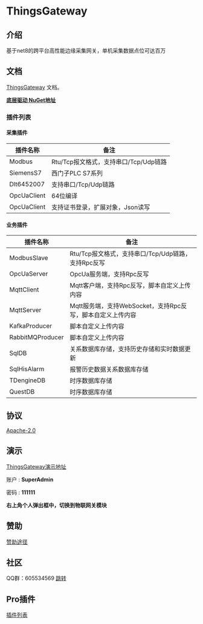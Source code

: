 
# ThingsGateway

## 介绍

基于net8的跨平台高性能边缘采集网关，单机采集数据点位可达百万

## 文档

[ThingsGateway](https://diego2098.gitee.io/thingsgateway-docs/) 文档。

[**底层驱动 NuGet地址**](https://www.nuget.org/packages?q=Tags%3A%22ThingsGateway%22)

### 插件列表

#### 采集插件
| 插件名称 | 备注 | 
|-------|-------|
| Modbus | Rtu/Tcp报文格式，支持串口/Tcp/Udp链路 | 
| SiemensS7 | 西门子PLC S7系列 | 
| Dlt6452007 | 支持串口/Tcp/Udp链路 | 
| OpcUaClient | 64位编译 |
| OpcUaClient | 支持证书登录，扩展对象，Json读写 |

#### 业务插件
| 插件名称 | 备注 | 
|-------|-------|
| ModbusSlave | Rtu/Tcp报文格式，支持串口/Tcp/Udp链路，支持Rpc反写 | 
| OpcUaServer | OpcUa服务端，支持Rpc反写 | 
| MqttClient | Mqtt客户端，支持Rpc反写，脚本自定义上传内容 | 
| MqttServer | Mqtt服务端，支持WebSocket，支持Rpc反写，脚本自定义上传内容 | 
| KafkaProducer | 脚本自定义上传内容 | 
| RabbitMQProducer  | 脚本自定义上传内容 | 
| SqlDB | 关系数据库存储，支持历史存储和实时数据更新 | 
| SqlHisAlarm | 报警历史数据关系数据库存储 | 
| TDengineDB | 时序数据库存储 | 
| QuestDB | 时序数据库存储 | 

## 协议

[Apache-2.0](https://gitee.com/diego2098/ThingsGateway/blob/master/LICENSE)

## 演示

[ThingsGateway演示地址](http://120.24.62.140:5000/)

账户	:  **SuperAdmin**	

密码 : **111111**

**右上角个人弹出框中，切换到物联网关模块**

## 赞助

[赞助途径](https://diego2098.gitee.io/thingsgateway-docs/docs/1000)

## 社区

QQ群：605534569 [跳转](http://qm.qq.com/cgi-bin/qm/qr?_wv=1027&k=NnBjPO-8kcNFzo_RzSbdICflb97u2O1i&authKey=V1MI3iJtpDMHc08myszP262kDykbx2Yev6ebE4Me0elTe0P0IFAmtU5l7Sy5w0jx&noverify=0&group_code=605534569)

## Pro插件

[插件列表](https://diego2098.gitee.io/thingsgateway-docs/docs/1001)




